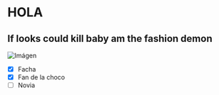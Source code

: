 # HOLA

## If looks could kill baby am the fashion demon

![Imágen](https://i1.sndcdn.com/artworks-6RYZahtPy9IMExKs-s5tq7Q-t500x500.jpg)

- [x] Facha
- [x] Fan de la choco
- [ ] Novia
